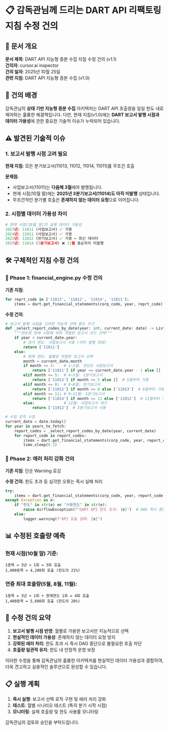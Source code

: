 # 📋 감독관님께 드리는 DART API 리팩토링 지침 수정 건의

## 📄 문서 개요

**문서 제목**: DART API 지능형 증분 수집 지침 수정 건의 (v1.1)  
**건의자**: cursor.ai inspector  
**건의 일자**: 2025년 10월 25일  
**관련 지침**: DART API 지능형 증분 수집 (v1.0)

## 🎯 건의 배경

감독관님의 **상태 기반 지능형 증분 수집** 아키텍처는 DART API 호출량을 일일 한도 내로 제어하는 훌륭한 해결책입니다. 다만, 현재 지침(v1.0)에는 **DART 보고서 발행 시점과 데이터 가용성**에 관한 중요한 기술적 이슈가 누락되어 있습니다.

## ⚠️ 발견된 기술적 이슈

### 1. **보고서 발행 시점 고려 필요**

**현재 지침**: 모든 분기보고서(11013, 11012, 11014, 11011)를 무조건 호출

**문제점**: 
- 사업보고서(11011)는 **다음해 3월**에야 발행됩니다.
- 현재 시점(10월 말)에는 **2025년 3분기보고서(11014)도 아직 미발행** 상태입니다.
- 무조건적인 분기별 호출은 **존재하지 않는 데이터 요청**으로 이어집니다.

### 2. **시점별 데이터 가용성 차이**

```python
# 현재 시점(10월 말)의 실제 데이터 가용성
2023년: 11011 (사업보고서) ✅ 가용
2024년: 11011 (사업보고서) ✅ 가용  
2025년: 11012 (반기보고서) ✅ 가용 ← 최신 데이터
2025년: 11014 (3분기보고서) ❌ 11월 중순까지 미발행
```

## 🛠️ 구체적인 지침 수정 건의

### 📝 **Phase 1: financial_engine.py 수정 건의**

**기존 지침**:
```python
for reprt_code in ['11013', '11012', '11014', '11011']:
    items = dart.get_financial_statements(corp_code, year, reprt_code)
```

**수정 건의**:
```python
# 보고서 발행 시점을 고려한 지능적 선택 함수 추가
def _select_report_codes_by_date(year: int, current_date: date) -> List[str]:
    """연도와 현재 시점에 따라 적절한 보고서 코드 선택"""
    if year < current_date.year:
        # 과거 연도: 사업보고서 사용 (이미 발행 완료)
        return ['11011']
    else:
        # 현재 연도: 월별로 적절한 보고서 선택
        month = current_date.month
        if month <= 3:    # 1~3월: 전년도 사업보고서
            return ['11011'] if year == current_date.year - 1 else []
        elif month <= 5:  # 4~5월: 1분기보고서
            return ['11013'] if month >= 5 else []  # 5월부터 가용
        elif month <= 8:  # 6~8월: 반기보고서
            return ['11012'] if month >= 8 else ['11013']  # 8월부터 가용
        elif month <= 11: # 9~11월: 3분기보고서
            return ['11014'] if month >= 11 else ['11012']  # 11월부터 가용
        else:             # 12월: 사업보고서 대기
            return ['11012']  # 3분기보고서 사용

# 수집 로직 수정
current_date = date.today()
for year in years_to_fetch:
    report_codes = _select_report_codes_by_date(year, current_date)
    for report_code in report_codes:
        items = dart.get_financial_statements(corp_code, year, report_code)
        time.sleep(0.1)
```

### 📝 **Phase 2: 에러 처리 강화 건의**

**기존 지침**: 단순 Warning 로깅

**수정 건의**: 한도 초과 등 심각한 오류는 즉시 실패 처리
```python
try:
    items = dart.get_financial_statements(corp_code, year, report_code)
except Exception as e:
    if "한도" in str(e) or "사용한도" in str(e):
        raise AirflowException(f"DART API 한도 초과: {e}")  # DAG 즉시 중단
    else:
        logger.warning(f"API 호출 실패: {e}")
```

## 📊 수정된 호출량 예측

### **현재 시점(10월 말) 기준:**
```
1종목 = 3년 × 1회 = 3회 호출
1,400종목 = 4,200회 호출 (한도의 21%)
```

### **연중 최대 호출량(5월, 8월, 11월):**
```
1종목 = 3년 × 1회 + 현재연도 1회 = 4회 호출  
1,400종목 = 5,600회 호출 (한도의 28%)
```

## 🎯 수정 건의 요약

1. **보고서 발행 시점 반영**: 월별로 가용한 보고서만 지능적으로 선택
2. **현실적인 데이터 가용성**: 존재하지 않는 데이터 요청 방지
3. **강화된 에러 처리**: 한도 초과 시 즉시 DAG 중단으로 불필요한 호출 차단
4. **호출량 일관적 유지**: 한도 내 안정적 운영 보장

이러한 수정을 통해 감독관님의 훌륭한 아키텍처를 현실적인 데이터 가용성과 결합하여, 더욱 견고하고 실용적인 솔루션으로 완성할 수 있습니다.

## 📋 실행 계획

1. **즉시 실행**: 보고서 선택 로직 구현 및 에러 처리 강화
2. **테스트**: 월별 시나리오 테스트 (특히 분기 시작 시점)
3. **모니터링**: 실제 호출량 및 한도 사용률 모니터링

감독관님의 검토와 승인을 부탁드립니다.